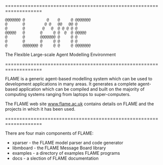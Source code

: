===================================================================
```
@@@@@@@ @          @    @     @ @@@@@@@
@       @         @ @   @@   @@ @
@       @        @   @  @ @ @ @ @
@@@@@   @       @     @ @  @  @ @@@@@
@       @       @@@@@@@ @     @ @
@       @       @     @ @     @ @
@       @@@@@@@ @     @ @     @ @@@@@@@
```
The Flexible Large-scale Agent Modelling Environment

===================================================================

FLAME is a generic agent-based modelling system which can be used 
to development applications in many areas. It generates a complete 
agent-based application which can be compiled and built on the 
majority of computing systems ranging from laptops to super-computers.

The FLAME web site www.flame.ac.uk contains details on FLAME and the
projects in which it has been used.

===================================================================

There are four main components of FLAME:

* xparser	- the FLAME model parser and code generator
* libmboard	- the FLAME Message Board library
* examples 	- a directory of examples FLAME programs
* docs		- a slection of FLAME documentation


